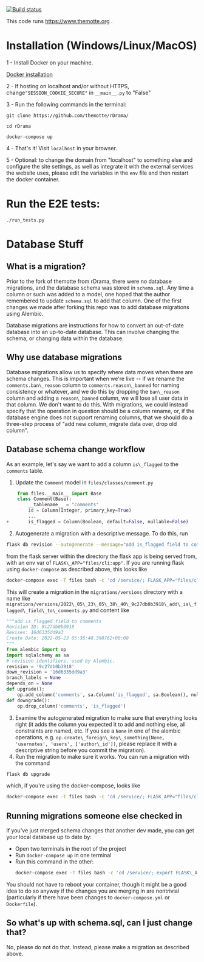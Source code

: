 
[![Build status](https://img.shields.io/github/workflow/status/TheMotte/rDrama/run_tests.py/frost)](https://github.com/TheMotte/rDrama/actions?query=workflow%3Arun_tests.py+branch%3Afrost)

This code runs https://www.themotte.org .

# Installation (Windows/Linux/MacOS)

1 - Install Docker on your machine.

[Docker installation](https://docs.docker.com/get-docker/)

2 - If hosting on localhost and/or without HTTPS, change```"SESSION_COOKIE_SECURE"``` in ```__main__.py``` to "False"

3 - Run the following commands in the terminal:

```
git clone https://github.com/themotte/rDrama/

cd rDrama

docker-compose up
```

4 - That's it! Visit `localhost` in your browser.

5 - Optional: to change the domain from "localhost" to something else and configure the site settings, as well as integrate it with the external services the website uses, please edit the variables in the `env` file and then restart the docker container.

# Run the E2E tests:

`./run_tests.py`

# Database Stuff

## What is a migration?

Prior to the fork of themotte from rDrama, there were no database migrations, and the database schema was stored in `schema.sql`. Any time a column or such was added to a model, one hoped that the author remembered to update `schema.sql` to add that column. One of the first changes we made after forking this repo was to add database migrations using Alembic.

Database migrations are instructions for how to convert an out-of-date database into an up-to-date database. This can involve changing the schema, or changing data within the database.

## Why use database migrations

Database migrations allow us to specify where data moves when there are schema changes. This is important when we're live -- if we rename the `comments.ban\_reason` column to `comments.reason\_banned` for naming consistency or whatever, and we do this by dropping the `ban\_reason` column and adding a `reason\_banned` column, we will lose all user data in that column. We don't want to do this. With migrations, we could instead specify that the operation in question should be a column rename, or, if the database engine does not support renaming columns, that we should do a three-step process of "add new column, migrate data over, drop old column".

## Database schema change workflow

As an example, let's say we want to add a column `is\_flagged` to the `comments` table.

1. Update the `Comment` model in `files/classes/comment.py`
```python
	from files.__main__ import Base
	class Comment(Base):
		__tablename__ = "comments"
		id = Column(Integer, primary_key=True)
		...
+		is_flagged = Column(Boolean, default=False, nullable=False)
```
2. Autogenerate a migration with a descriptive message. To do this, run
```sh
flask db revision --autogenerate --message="add is_flagged field to comments"
```
from the flask server within the directory the flask app is being served from, with an env var of `FLASK\_APP="files/cli:app"`. If you are running flask using `docker-compose` as described above, this looks like
```sh
docker-compose exec -T files bash -c 'cd /service/; FLASK_APP="files/cli:app" flask "$@"' . db revision --autogenerate --message="add is_flagged field to comments"
```
This will create a migration in the `migrations/versions` directory with a name like `migrations/versions/2022\_05\_23\_05\_38\_40\_9c27db0b3918\_add\_is\_flagged\_field\_to\_comments.py` and content like
```python
"""add is_flagged field to comments
Revision ID: 9c27db0b3918
Revises: 16d6335dd9a3
Create Date: 2022-05-23 05:38:40.398762+00:00
"""
from alembic import op
import sqlalchemy as sa
# revision identifiers, used by Alembic.
revision = '9c27db0b3918'
down_revision = '16d6335dd9a3'
branch_labels = None
depends_on = None
def upgrade():
    op.add_column('comments', sa.Column('is_flagged', sa.Boolean(), nullable=False))
def downgrade():
    op.drop_column('comments', 'is_flagged')
```

3. Examine the autogenerated migration to make sure that everything looks right (it adds the column you expected it to add and nothing else, all constraints are named, etc. If you see a `None` in one of the alembic operations, e.g. `op.create\_foreign\_key\_something(None, 'usernotes', 'users', ['author\_id'])`, please replace it with a descriptive string before you commit the migration).
4. Run the migration to make sure it works. You can run a migration with the command
```sh
flask db upgrade
```
which, if you're using the docker-compose, looks like
```sh
docker-compose exec -T files bash -c 'cd /service/; FLASK_APP="files/cli:app" flask "$@"' . db upgrade
```

## Running migrations someone else checked in

If you've just merged schema changes that another dev made, you can get your local database up to date by:

* Open two terminals in the root of the project
* Run `docker-compose up` in one terminal
* Run this command in the other:
	```sh
	docker-compose exec -T files bash -c 'cd /service/; export FLASK\_APP="files/cli:app"; flask db upgrade';
	```

You should not have to reboot your container, though it might be a good idea to do so anyway if the changes you are merging in are nontrivial (particularly if there have been changes to `docker-compose.yml` or `Dockerfile`).

## So what's up with schema.sql, can I just change that?

No, please do not do that. Instead, please make a migration as described above.
